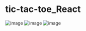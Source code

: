 # tic-tac-toe_React
![image](https://github.com/PabloFuentesSanz/tic-tac-toe_React/assets/51823158/4b7a7529-624e-4081-bace-aa1cbf30cabd)
![image](https://github.com/PabloFuentesSanz/tic-tac-toe_React/assets/51823158/563ce824-ca87-4103-afd3-d64936855a35)
![image](https://github.com/PabloFuentesSanz/tic-tac-toe_React/assets/51823158/326fadb6-0afb-4adc-8ae1-2d1b6d66f0bd)
